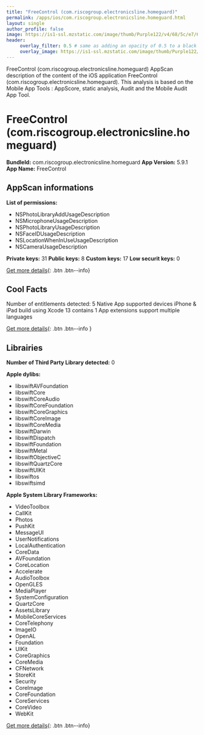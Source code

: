 ```yaml
---
title: "FreeControl (com.riscogroup.electronicsline.homeguard)"
permalink: /apps/ios/com.riscogroup.electronicsline.homeguard.html
layout: single
author_profile: false
image: https://is1-ssl.mzstatic.com/image/thumb/Purple122/v4/68/5c/e7/685ce7cc-da3b-2764-0431-bfba13808c42/AppIcon-0-0-1x_U007emarketing-0-0-0-10-0-0-sRGB-0-0-0-GLES2_U002c0-512MB-85-220-0-0.png/512x512bb.jpg
header: 
     overlay_filter: 0.5 # same as adding an opacity of 0.5 to a black background
     overlay_image: https://is1-ssl.mzstatic.com/image/thumb/Purple122/v4/68/5c/e7/685ce7cc-da3b-2764-0431-bfba13808c42/AppIcon-0-0-1x_U007emarketing-0-0-0-10-0-0-sRGB-0-0-0-GLES2_U002c0-512MB-85-220-0-0.png/512x512bb.jpg
---
```

FreeControl (com.riscogroup.electronicsline.homeguard) AppScan description of the content of the iOS application FreeControl (com.riscogroup.electronicsline.homeguard). This analysis is based on the Mobile App Tools : AppScore, static analysis, Audit and the Mobile Audit App Tool.

# FreeControl (com.riscogroup.electronicsline.homeguard)

**BundleId:** com.riscogroup.electronicsline.homeguard
**App Version:** 5.9.1
**App Name:** FreeControl


## AppScan informations 

**List of permissions:** 
- NSPhotoLibraryAddUsageDescription
- NSMicrophoneUsageDescription
- NSPhotoLibraryUsageDescription
- NSFaceIDUsageDescription
- NSLocationWhenInUseUsageDescription
- NSCameraUsageDescription
  
  
**Private keys:** 31
**Public keys:** 8
**Custom keys:** 17
**Low securit keys:** 0
  
[Get more details](/pricing.html){: .btn .btn--info}

## Cool Facts

Number of entitlements detected: 5
Native App
supported devices iPhone & iPad
build using Xcode 13
contains 1 App extensions
support multiple languages
  
[Get more details](/pricing.html){: .btn .btn--info }

## Librairies 
**Number of Third Party Library detected:** 0


**Apple dylibs:**
- libswiftAVFoundation
- libswiftCore
- libswiftCoreAudio
- libswiftCoreFoundation
- libswiftCoreGraphics
- libswiftCoreImage
- libswiftCoreMedia
- libswiftDarwin
- libswiftDispatch
- libswiftFoundation
- libswiftMetal
- libswiftObjectiveC
- libswiftQuartzCore
- libswiftUIKit
- libswiftos
- libswiftsimd


**Apple System Library Frameworks:**
- VideoToolbox
- CallKit
- Photos
- PushKit
- MessageUI
- UserNotifications
- LocalAuthentication
- CoreData
- AVFoundation
- CoreLocation
- Accelerate
- AudioToolbox
- OpenGLES
- MediaPlayer
- SystemConfiguration
- QuartzCore
- AssetsLibrary
- MobileCoreServices
- CoreTelephony
- ImageIO
- OpenAL
- Foundation
- UIKit
- CoreGraphics
- CoreMedia
- CFNetwork
- StoreKit
- Security
- CoreImage
- CoreFoundation
- CoreServices
- CoreVideo
- WebKit


  
[Get more details](/pricing.html){: .btn .btn--info}

